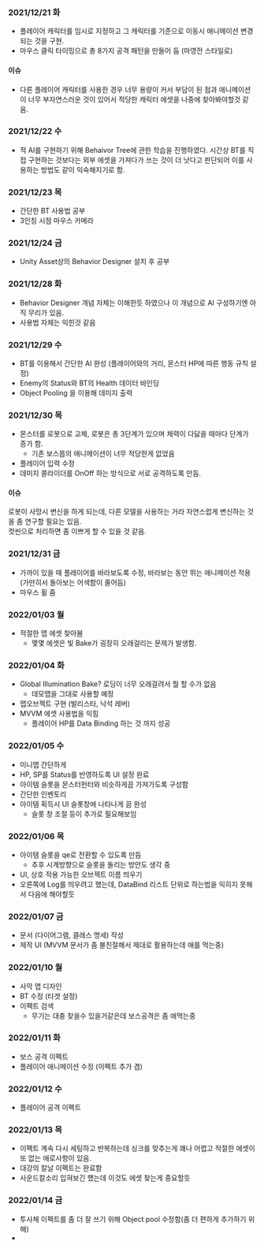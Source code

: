 ### 2021/12/21 화
- 플레이어 캐릭터를 임시로 지정하고 그 캐릭터를 기준으로 이동시 애니메이션 변경되는 것을 구현.
- 마우스 클릭 타이밍으로 총 8가지 공격 패턴을 만들어 둠 (마영전 스타일로)
#### 이슈
- 다른 플레이어 캐릭터를 사용한 경우 너무 용량이 커서 부담이 된 점과 애니메이션이 너무 부자연스러운 것이 있어서 적당한 캐릭터 에셋을 나중에 찾아봐야할것 같음.

### 2021/12/22 수
- 적 AI를 구현하기 위해 Behaivor Tree에 관한 학습을 진행하였다. 시간상 BT를 직접 구현하는 것보다는 외부 에셋을 가져다가 쓰는 것이 더 낫다고 판단되어 이를 사용하는 방법도 같이 익숙해지기로 함.

### 2021/12/23 목
- 간단한 BT 사용법 공부
- 3인칭 시점 마우스 카메라

### 2021/12/24 금
- Unity Asset상의 Behavior Designer 설치 후 공부

### 2021/12/28 화
- Behavior Designer 개념 자체는 이해한듯 하였으나 이 개념으로 AI 구성하기엔 아직 무리가 있음.
- 사용법 자체는 익힌것 같음

### 2021/12/29 수
- BT를 이용해서 간단한 AI 완성 (플레이어와의 거리, 몬스터 HP에 따른 행동 규칙 설정)
- Enemy의 Status와 BT의 Health 데이터 바인딩
- Object Pooling 을 이용해 데미지 출력

### 2021/12/30 목
- 몬스터를 로봇으로 교체, 로봇은 총 3단계가 있으며 체력이 다닳을 때마다 단계가 증가 함.
	+ 기존 보스몹의 애니메이션이 너무 적당한게 없었음
- 플레이어 입력 수정
- 데미지 콜라이더를 OnOff 하는 방식으로 서로 공격하도록 만듬.
#### 이슈
로봇이 사망시 변신을 하게 되는데, 다른 모델을 사용하는 거라 자연스럽게 변신하는 것을 좀 연구할 필요는 있음.  
컷씬으로 처리하면 좀 이쁘게 할 수 있을 것 같음.

### 2021/12/31 금
- 가까이 있을 때 플레이어를 바라보도록 수정, 바라보는 동안 뛰는 애니메이션 적용(가만히서 돌아보는 어색함이 줄어듬)
- 마우스 휠 줌

### 2022/01/03 월
- 적절한 맵 에셋 찾아봄
	+ 몇몇 에셋은 빛 Bake가 굉장히 오래걸리는 문제가 발생함.

### 2022/01/04 화
- Global Illumination Bake? 로딩이 너무 오래걸려서 뭘 할 수가 없음
	+ 데모맵을 그대로 사용할 예정
- 맵오브젝트 구현 (발리스타, 낙석 레버)
- MVVM 에셋 사용법을 익힘
	+ 플레이어 HP를 Data Binding 하는 것 까지 성공

### 2022/01/05 수
- 미니맵 간단하게
- HP, SP를 Status를 반영하도록 UI 설정 완료
- 아이템 슬롯을 몬스터헌터와 비슷하게끔 가져가도록 구성함
- 간단한 인벤토리
- 아이템 획득시 UI 슬롯창에 나타나게 끔 완성
	+ 슬롯 창 조절 등이 추가로 필요해보임

### 2022/01/06 목
- 아이템 슬롯을 qe로 전환할 수 있도록 만듬
	+ 추후 시계방향으로 슬롯을 돌리는 방안도 생각 중
- UI, 상호 작용 가능한 오브젝트 이름 띄우기
- 오른쪽에 Log를 띄우려고 했는데, DataBind 리스트 단위로 하는법을 익히지 못해서 다음에 해야할듯

### 2022/01/07 금
- 문서 (다이어그램, 클래스 명세) 작성
- 제작 UI (MVVM 문서가 좀 불친절해서 제대로 활용하는데 애를 먹는중)

### 2022/01/10 월
- 사막 맵 디자인
- BT 수정 (타겟 설정)
- 이펙트 검색
	+ 무기는 대충 찾을수 있을거같은데 보스공격은 좀 애먹는중
	

### 2022/01/11 화
- 보스 공격 이펙트
- 플레이어 애니메이션 수정 (이펙트 추가 겸)

### 2022/01/12 수
- 플레이어 공격 이펙트

### 2022/01/13 목
- 이펙트 계속 다시 세팅하고 반복하는데 싱크를 맞추는게 꽤나 어렵고 적절한 에셋이 또 없는 애로사항이 있음.
- 대강의 칼날 이펙트는 완료함
- 사운드칼소리 입혀보긴 헀는데 이것도 에셋 찾는게 중요할듯

### 2022/01/14 금
- 투사체 이펙트를 좀 더 잘 쓰기 위해 Object pool 수정함(좀 더 편하게 추가하기 위해)
- 